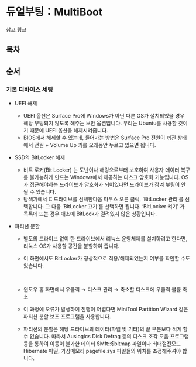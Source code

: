 # 듀얼부팅：MultiBoot

[참고 링크](https://snowdeer.github.io/mac-os/2020/10/27/how-to-install-ubuntu-20p04-on-surface-pro-7/)

## 목차

## 순서

### 기본 디바이스 세팅

- UEFI 해제

  - UEFI 옵션은 Surface Pro에 Windows가 아닌 다른 OS가 설치되었을 경우 해당 부팅되지 않도록 해주는 보안 옵션입니다. 우리는 Ubuntu를 사용할 것이기 때문에 UEFI 옵션을 해제시켜줍니다.
  - BIOS에서 해제할 수 있는데, 들어가는 방법은 Surface Pro 전원이 꺼진 상태에서 전원 + Volume Up 키를 오래동안 누르고 있으면 됩니다.

- SSD의 BitLocker 해제

  - 비트 로커(Bit Locker) 는 도난이나 해킹으로부터 보호하여 사용자 데이터 복구를 불가능하게 만드는 Windows에서 제공하는 디스크 암호화 기능입니다. OS가 접근해야하는 드라이브가 암호화가 되어있다면 드라이브가 잠겨 부팅이 안될 수 있습니다.
  - 탐색기에서 C 드라이브를 선택한다음 마우스 오른 클릭, ‘BitLocker 관리’를 선택합니다. 그 다음 ‘BitLocker 끄기’를 선택하면 됩니다. ‘BitLocker 켜기’ 가 목록에 뜨는 경우 애초에 BitLock가 걸려있지 않은 상황입니다.

- 파티션 분할

  - 별도의 드라이브 없이 한 드라이브에서 리눅스 운영체제를 설치하려고 한다면, 리눅스 OS가 사용할 공간을 분할하여 줍니다.
  - 이 화면에서도 BitLocker가 정상적으로 적용/해제되었는지 여부를 확인할 수도 있습니다.

    <br />

  - 윈도우 홈 화면에서 우클릭 → 디스크 관리 → 축소할 디스크에 우클릭 볼륨 축소
  - 이 과정에 오류가 발생하여 진행이 어렵다면 MiniTool Partition Wizard 같은 파티션 분할 보조 프로그램을 사용합니다.
  - 파티션의 분할은 해당 드라이브의 데이터(파일 및 기타)의 끝 부분보다 적게 할 수 없습니다. 따라서 Auslogics Disk Defrag 등의 디스크 조각 모음 프로그램등을 통하여 이동이 불가한 데이터 \$Mft::\$bitmap 파일이나 최대절전모드 Hibernate 파일, 가상메모리 pagefile.sys 파일들의 위치를 조정해주셔야 합니다.
